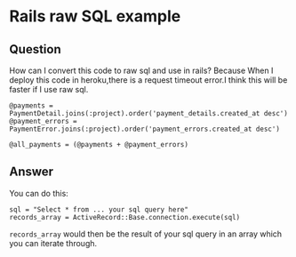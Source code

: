 
# Rails raw SQL example

## Question
        
How can I convert this code to raw sql and use in rails? Because When I deploy this code in heroku,there is a request timeout error.I think this will be faster if I use raw sql.

    @payments = PaymentDetail.joins(:project).order('payment_details.created_at desc')
    @payment_errors = PaymentError.joins(:project).order('payment_errors.created_at desc')
    
    @all_payments = (@payments + @payment_errors)

## Answer
        
You can do this:

    sql = "Select * from ... your sql query here"
    records_array = ActiveRecord::Base.connection.execute(sql)
    

`records_array` would then be the result of your sql query in an array which you can iterate through.
